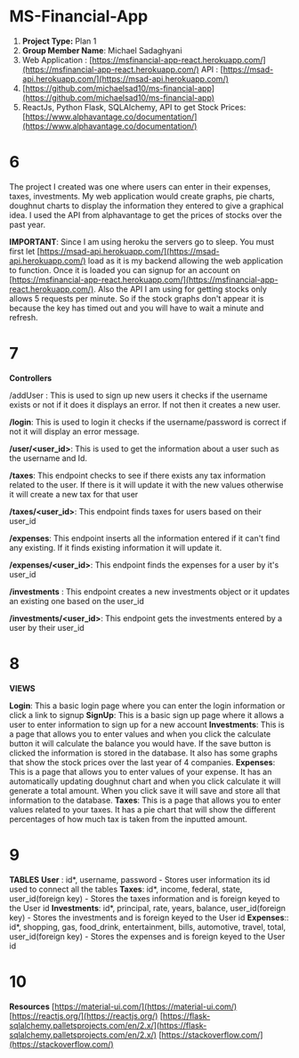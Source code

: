 # MS-Financial-App

1. **Project Type:** Plan 1
2. **Group Member Name**: Michael Sadaghyani 
3.   Web Application : [https://msfinancial-app-react.herokuapp.com/](https://msfinancial-app-react.herokuapp.com/) API : [https://msad-api.herokuapp.com/](https://msad-api.herokuapp.com/)
4. [https://github.com/michaelsad10/ms-financial-app](https://github.com/michaelsad10/ms-financial-app)
5. ReactJs, Python Flask, SQLAlchemy, API to get Stock Prices: [https://www.alphavantage.co/documentation/](https://www.alphavantage.co/documentation/)


# 6

The project I created was one where users can enter in their expenses, taxes, investments. My web application would create graphs, pie charts, doughnut charts to display the information they entered to give a graphical idea. I used the API from alphavantage to get the prices of stocks over the past year.

**IMPORTANT**: Since I am using heroku the servers go to sleep. You must first let [https://msad-api.herokuapp.com/](https://msad-api.herokuapp.com/) load as it is my backend allowing the web application to function. Once it is loaded you can signup for an account on [https://msfinancial-app-react.herokuapp.com/](https://msfinancial-app-react.herokuapp.com/). Also the API I am using for getting stocks only allows 5 requests per minute. So if the stock graphs don't appear it is because the key has timed out and you will have to wait a minute and refresh.  

# 7

**Controllers**
 

/addUser : This is used to sign up new users it checks if the username exists or not if it does it displays an error. If not then it creates a new user.  

**/login**: This is used to login it checks if the username/password is correct if not it will display an error message.  

 **/user/<user_id>**: This is used to get the information about a user such as the username and Id.  

**/taxes**: This endpoint checks to see if there exists any tax information related to the user. If there is it will update it with the new values otherwise it will create a new tax for that user   

**/taxes/<user_id>**: This endpoint finds taxes for users based on their user_id  

**/expenses**: This endpoint inserts all the information entered if it can't find any existing. If it finds existing information it will update it.   

**/expenses/<user_id>**: This endpoint finds the expenses for a user by it's user_id

**/investments** : This endpoint creates a new investments object or it updates an existing one based on the user_id 

**/investments/<user_id>**: This endpoint gets the investments entered by a user by their user_id 

# 8
**VIEWS**

**Login**: This a basic login page where you can enter the login information or click a link to signup 
**SignUp**: This is a basic sign up page where it allows a user to enter information to sign up for a new account 
**Investments**: This is a page that allows you to enter values and when you click the calculate button it will calculate the balance you would have. If the save button is clicked the information is stored in the database. It also has some graphs that show the stock prices over the last year of 4 companies. 
**Expenses**: This is a page that allows you to enter values of your expense. It has an automatically updating doughnut chart and when you click calculate it will generate a total amount. When you click save it will save and store all that information to the database. 
**Taxes**: This is a page that allows you to enter values related to your taxes. It has a pie chart that will show the different percentages of how much tax is taken from the inputted amount. 


# 9
**TABLES**
**User** : id*, username, password - Stores user information its id used to connect all the tables 
**Taxes**: id*, income, federal, state, user_id(foreign key) - Stores the taxes information and is foreign keyed to the User id
**Investments**: id*, principal, rate, years, balance, user_id(foreign key) - Stores the investments and is foreign keyed to the User id 
**Expenses**:: id*, shopping, gas, food_drink, entertainment, bills, automotive, travel, total, user_id(foreign key) - Stores the expenses and is foreign keyed to the User id 



# 10
**Resources**
[https://material-ui.com/](https://material-ui.com/)
[https://reactjs.org/](https://reactjs.org/)
[https://flask-sqlalchemy.palletsprojects.com/en/2.x/](https://flask-sqlalchemy.palletsprojects.com/en/2.x/)
[https://stackoverflow.com/](https://stackoverflow.com/)